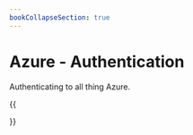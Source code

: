 ```yaml
---
bookCollapseSection: true
---
```


# Azure - Authentication

Authenticating to all thing Azure.

{{<section>}}
